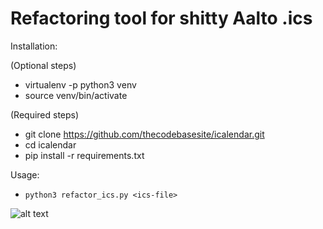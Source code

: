# Refactoring tool for shitty Aalto .ics

Installation:

(Optional steps)
* virtualenv -p python3 venv
* source venv/bin/activate

(Required steps)
* git clone https://github.com/thecodebasesite/icalendar.git
* cd icalendar
* pip install -r requirements.txt

Usage:
* `python3 refactor_ics.py <ics-file>`

![alt text](https://raw.githubusercontent.com/thecodebasesite/icalendar/master/docs/icalendar.png)
